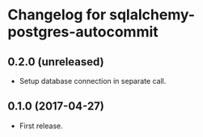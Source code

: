 Changelog for sqlalchemy-postgres-autocommit
=================

0.2.0 (unreleased)
------------------

- Setup database connection in separate call.


0.1.0 (2017-04-27)
------------------

- First release.
